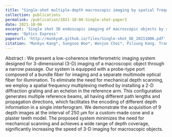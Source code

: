 ```yaml
---
title: "Single-shot multiple-depth macroscopic imaging by spatial frequency multiplexing"
collection: publications
permalink: /publication/2021-10-06-Single-shot-paper3
date: 2021-10-06
excerpt: 'Single shot 3D endoscopic imaging of macroscopic objects by spatial frequency multiplexing'
venue: 'Optics Express'
paperurl: 'http://munkyuK.github.io/files/Single-shot_OE_20211006.pdf'
citation: 'Munkyu Kang*, Sungsoo Woo*, Wonjun Choi*, Pilsung Kang. Tran D. Hoang, Jungsik Koo, Youngwoon Choi and Wonshik Choi, &quot;Single-shot multiple-depth macroscopic imaging by spatial frequency multiplexing&quot;, <i>Optics Express</i>., 29, 34360 (2021).'
---
```


Abstract : We present a low-coherence interferometric imaging system designed for 3-dimensional (3-D) imaging of a macroscopic object through a narrow passage. Our system is equipped with a probe-type port composed of a bundle fiber for imaging and a separate multimode optical fiber for illumination. To eliminate the need for mechanical depth scanning, we employ a spatial frequency multiplexing method by installing a 2-D diffraction grating and an echelon in the reference arm. This configuration generates multiple reference beams, all having different path lengths and propagation directions, which facilitates the encoding of different depth information in a single interferogram. We demonstrate the acquisition of 9 depth images at the interval of 250 μm for a custom-made cone and a plaster teeth model. The proposed system minimizes the need for mechanical scanning and achieves a wide range of depth coverage, significantly increasing the speed of 3-D imaging for macroscopic objects.
